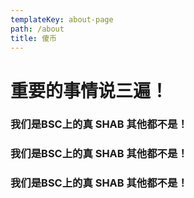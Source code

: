 ```yaml
---
templateKey: about-page
path: /about
title: 傻币
---
```

# 重要的事情说三遍！

### 我们是BSC上的真 SHAB 其他都不是！

### 我们是BSC上的真 SHAB 其他都不是！

### 我们是BSC上的真 SHAB 其他都不是！